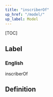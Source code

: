 ```yaml
---
title: "inscriberOf"
up_href: "/model/"
up_label: Model
---
```


[TOC]

## Label

### English
inscriberOf


## Definition



    

